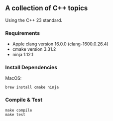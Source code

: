 ## A collection of C++ topics

Using the C++ 23 standard.

### Requirements
- Apple clang version 16.0.0 (clang-1600.0.26.4)
- cmake version 3.31.2
- ninja 1.12.1

### Install Dependencies

MacOS:
```
brew install cmake ninja
```

### Compile & Test
```
make compile
make test
```
